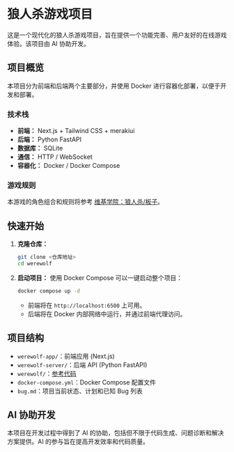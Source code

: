 # 狼人杀游戏项目

这是一个现代化的狼人杀游戏项目，旨在提供一个功能完善、用户友好的在线游戏体验。该项目由 AI 协助开发。

## 项目概览

本项目分为前端和后端两个主要部分，并使用 Docker 进行容器化部署，以便于开发和部署。

### 技术栈

- **前端：** Next.js + Tailwind CSS + merakiui
- **后端：** Python FastAPI
- **数据库：** SQLite
- **通信：** HTTP / WebSocket
- **容器化：** Docker / Docker Compose

### 游戏规则

本游戏的角色组合和规则将参考 [维基学院：狼人杀/板子](https://zh.m.wikiversity.org/zh-sg/%E7%8B%BC%E4%BA%BA%E6%AE%BA/%E6%9D%BF%E5%AD%90)。

## 快速开始

1. **克隆仓库：**
   ```bash
   git clone <仓库地址>
   cd werewolf
   ```

2. **启动项目：**
   使用 Docker Compose 可以一键启动整个项目：
   ```bash
   docker compose up -d
   ```

   - 前端将在 `http://localhost:6500` 上可用。
   - 后端将在 Docker 内部网络中运行，并通过前端代理访问。

## 项目结构

- `werewolf-app/`：前端应用 (Next.js)
- `werewolf-server/`：后端 API (Python FastAPI)
- `werewolf/`：[参考代码](https://github.com/xiong35/werewolf)
- `docker-compose.yml`：Docker Compose 配置文件
- `bug.md`：项目当前状态、计划和已知 Bug 列表

## AI 协助开发

本项目在开发过程中得到了 AI 的协助，包括但不限于代码生成、问题诊断和解决方案提供。AI 的参与旨在提高开发效率和代码质量。
